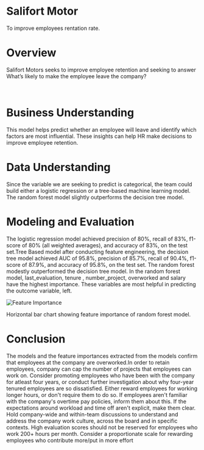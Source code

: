 # Salifort Motor
To improve employees rentation rate.

# Overview 
Salifort Motors seeks to improve employee retention and seeking to answer What’s likely to make the employee leave the company?

​
# Business Understanding 
This model helps predict whether an employee will leave and identify which factors are most influential. 
These insights can help HR make decisions to improve employee retention.

# Data Understanding
Since the variable we are seeking to predict is categorical, the team could build either a logistic regression or a tree-based machine learning model.
The random forest model slightly outperforms the decision tree model.
 

# Modeling and Evaluation 
The logistic regression model achieved precision of 80%, recall of 83%, f1-score of 80% (all weighted averages), and accuracy of 83%, on the test set.Tree Based model after conducting feature engineering, the decision tree model achieved AUC of 95.8%, precision of 85.7%, recall of 90.4%, f1-score of 87.9%, and accuracy of 95.8%, on the test set. The random forest modestly outperformed the decision tree model. In the random forest model, last_evaluation, tenure , number_project, overworked and salary have the highest importance. These variables are most helpful in predicting the outcome variable, left.

![Feature Importance](https://github.com/Khuangyang/Salifort-Motor/blob/main/salifort_rf2_importance.png)

Horizontal bar chart showing feature importance of random forest model.

# Conclusion
The models and the feature importances extracted from the models confirm that employees at the company are overworked.In order to retain employees, company can cap the number of projects that employees can work on. Consider promoting employees who have been with the company for atleast four years, or conduct further investigation about why four-year tenured employees are so dissatisfied. Either reward employees for working longer hours, or don't require them to do so. If employees aren't familiar with the company's overtime pay policies, inform them about this. If the expectations around workload and time off aren't explicit, make them clear. Hold company-wide and within-team discussions to understand and address the company work culture, across the board and in specific contexts. High evaluation scores should not be reserved for employees who work 200+ hours per month. Consider a proportionate scale for rewarding employees who contribute more/put in more effort
